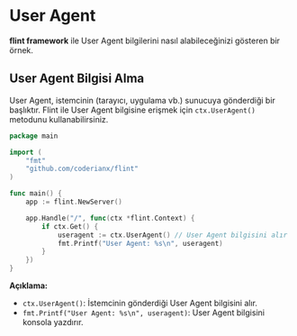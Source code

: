 # User Agent

**flint framework** ile User Agent bilgilerini nasıl alabileceğinizi gösteren bir örnek.

## User Agent Bilgisi Alma

User Agent, istemcinin (tarayıcı, uygulama vb.) sunucuya gönderdiği bir başlıktır. Flint ile User Agent bilgisine erişmek için `ctx.UserAgent()` metodunu kullanabilirsiniz.

```go
package main

import (
    "fmt"
    "github.com/coderianx/flint"
)

func main() {
    app := flint.NewServer()

    app.Handle("/", func(ctx *flint.Context) {
        if ctx.Get() {
            useragent := ctx.UserAgent() // User Agent bilgisini alır
            fmt.Printf("User Agent: %s\n", useragent)
        }
    })
}
```
**Açıklama:**
- `ctx.UserAgent()`: İstemcinin gönderdiği User Agent bilgisini alır.
- `fmt.Printf("User Agent: %s\n", useragent)`: User Agent bilgisini konsola yazdırır.
